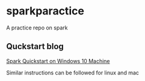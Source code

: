 # sparkparactice
A practice repo on spark

## Quckstart blog

[Spark Quickstart on Windows 10 Machine](https://krishansubudhi.github.io/datascience/2020/01/03/Spark_Quickstart.html)

Similar instructions can be followed for linux and mac